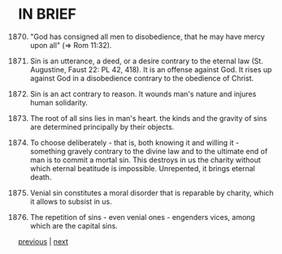 # IN BRIEF

1870. "God has consigned all men to disobedience, that he may have mercy upon all" (⇒ Rom 11:32).

1871. Sin is an utterance, a deed, or a desire contrary to the eternal law (St. Augustine, Faust 22: PL 42, 418). It is an offense against God. It rises up against God in a disobedience contrary to the obedience of Christ.

1872. Sin is an act contrary to reason. It wounds man's nature and injures human solidarity.

1873. The root of all sins lies in man's heart. the kinds and the gravity of sins are determined principally by their objects.

1874. To choose deliberately - that is, both knowing it and willing it - something gravely contrary to the divine law and to the ultimate end of man is to commit a mortal sin. This destroys in us the charity without which eternal beatitude is impossible. Unrepented, it brings eternal death.

1875. Venial sin constitutes a moral disorder that is reparable by charity, which it allows to subsist in us.

1876. The repetition of sins - even venial ones - engenders vices, among which are the capital sins.

[previous](https://github.com/Tenari/non-fiction/blob/master/catechism/__P6D.md) | [next](https://github.com/Tenari/non-fiction/blob/master/catechism/__P6F.md)